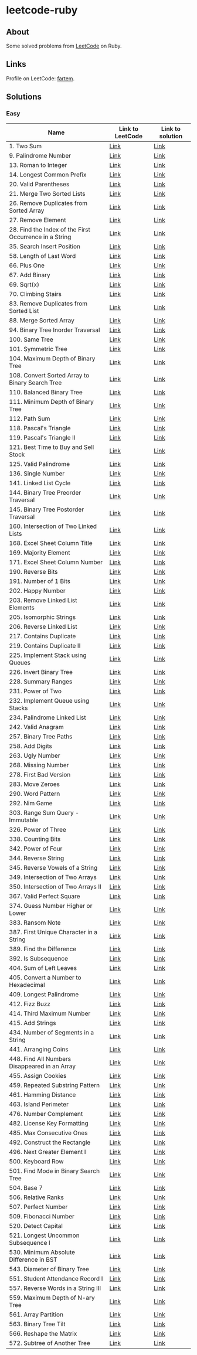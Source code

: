 # leetcode-ruby

## About

Some solved problems from [LeetCode](https://leetcode.com) on Ruby.

## Links

Profile on LeetCode: [fartem](https://leetcode.com/fartem/).

## Solutions

### Easy

| Name                                                   | Link to LeetCode                                                                          | Link to solution                                                            |
|--------------------------------------------------------|-------------------------------------------------------------------------------------------|-----------------------------------------------------------------------------|
| 1. Two Sum                                             | [Link](https://leetcode.com/problems/two-sum/)                                            | [Link](./lib/easy/1_two_sum.rb)                                             |
| 9. Palindrome Number                                   | [Link](https://leetcode.com/problems/palindrome-number/)                                  | [Link](./lib/easy/9_palindrome_number.rb)                                   |
| 13. Roman to Integer                                   | [Link](https://leetcode.com/problems/roman-to-integer/)                                   | [Link](./lib/easy/13_roman_to_integer.rb)                                   |
| 14. Longest Common Prefix                              | [Link](https://leetcode.com/problems/longest-common-prefix/)                              | [Link](./lib/easy/14_longest_common_prefix.rb)                              |
| 20. Valid Parentheses                                  | [Link](https://leetcode.com/problems/valid-parentheses/)                                  | [Link](./lib/easy/20_valid_parentheses.rb)                                  |
| 21. Merge Two Sorted Lists                             | [Link](https://leetcode.com/problems/merge-two-sorted-lists/)                             | [Link](./lib/easy/21_merge_two_sorted_lists.rb)                             |
| 26. Remove Duplicates from Sorted Array                | [Link](https://leetcode.com/problems/remove-duplicates-from-sorted-array/)                | [Link](./lib/easy/26_remove_duplicates_from_sorted_array.rb)                |
| 27. Remove Element                                     | [Link](https://leetcode.com/problems/remove-element/)                                     | [Link](./lib/easy/27_remove_element.rb)                                     |
| 28. Find the Index of the First Occurrence in a String | [Link](https://leetcode.com/problems/find-the-index-of-the-first-occurrence-in-a-string/) | [Link](./lib/easy/28_find_the_index_of_the_first_occurrence_in_a_string.rb) |
| 35. Search Insert Position                             | [Link](https://leetcode.com/problems/search-insert-position/)                             | [Link](./lib/easy/35_search_insert_position.rb)                             |
| 58. Length of Last Word                                | [Link](https://leetcode.com/problems/length-of-last-word/)                                | [Link](./lib/easy/58_length_of_last_word.rb)                                |
| 66. Plus One                                           | [Link](https://leetcode.com/problems/plus-one/)                                           | [Link](./lib/easy/66_plus_one.rb)                                           |
| 67. Add Binary                                         | [Link](https://leetcode.com/problems/add-binary/)                                         | [Link](./lib/easy/67_add_binary.rb)                                         |
| 69. Sqrt(x)                                            | [Link](https://leetcode.com/problems/sqrtx/)                                              | [Link](./lib/easy/69_sqrtx.rb)                                              |
| 70. Climbing Stairs                                    | [Link](https://leetcode.com/problems/climbing-stairs/)                                    | [Link](./lib/easy/70_climbing_stairs.rb)                                    |
| 83. Remove Duplicates from Sorted List                 | [Link](https://leetcode.com/problems/remove-duplicates-from-sorted-list/)                 | [Link](./lib/easy/83_remove_duplicates_from_sorted_list.rb)                 |
| 88. Merge Sorted Array                                 | [Link](https://leetcode.com/problems/merge-sorted-array/)                                 | [Link](./lib/easy/88_merge_sorted_array.rb)                                 |
| 94. Binary Tree Inorder Traversal                      | [Link](https://leetcode.com/problems/binary-tree-inorder-traversal/)                      | [Link](./lib/easy/94_binary_tree_inorder_traversal.rb)                      |
| 100. Same Tree                                         | [Link](https://leetcode.com/problems/same-tree/)                                          | [Link](./lib/easy/100_same_tree.rb)                                         |
| 101. Symmetric Tree                                    | [Link](https://leetcode.com/problems/symmetric-tree/)                                     | [Link](./lib/easy/101_symmetric_tree.rb)                                    |
| 104. Maximum Depth of Binary Tree                      | [Link](https://leetcode.com/problems/maximum-depth-of-binary-tree/)                       | [Link](./lib/easy/104_maximum_depth_of_binary_tree.rb)                      |
| 108. Convert Sorted Array to Binary Search Tree        | [Link](https://leetcode.com/problems/convert-sorted-array-to-binary-search-tree/)         | [Link](./lib/easy/108_convert_sorted_array_to_binary_search_tree.rb)        |
| 110. Balanced Binary Tree                              | [Link](https://leetcode.com/problems/balanced-binary-tree/)                               | [Link](./lib/easy/110_balanced_binary_tree.rb)                              |
| 111. Minimum Depth of Binary Tree                      | [Link](https://leetcode.com/problems/minimum-depth-of-binary-tree/)                       | [Link](./lib/easy/111_minimum_depth_of_binary_tree.rb)                      |
| 112. Path Sum                                          | [Link](https://leetcode.com/problems/path-sum/)                                           | [Link](./lib/easy/112_path_sum.rb)                                          |
| 118. Pascal's Triangle                                 | [Link](https://leetcode.com/problems/pascals-triangle/)                                   | [Link](./lib/easy/118_pascals_triangle.rb)                                  |
| 119. Pascal's Triangle II                              | [Link](https://leetcode.com/problems/pascals-triangle-ii/)                                | [Link](./lib/easy/119_pascals_triangle_ii.rb)                               |
| 121. Best Time to Buy and Sell Stock                   | [Link](https://leetcode.com/problems/best-time-to-buy-and-sell-stock/)                    | [Link](./lib/easy/121_best_time_to_buy_and_sell_stock.rb)                   |
| 125. Valid Palindrome                                  | [Link](https://leetcode.com/problems/valid-palindrome/)                                   | [Link](./lib/easy/125_valid_palindrome.rb)                                  |
| 136. Single Number                                     | [Link](https://leetcode.com/problems/single-number/)                                      | [Link](./lib/easy/136_single_number.rb)                                     |
| 141. Linked List Cycle                                 | [Link](https://leetcode.com/problems/linked-list-cycle/)                                  | [Link](./lib/easy/141_linked_list_cycle.rb)                                 |
| 144. Binary Tree Preorder Traversal                    | [Link](https://leetcode.com/problems/binary-tree-preorder-traversal/)                     | [Link](./lib/easy/144_binary_tree_preorder_traversal.rb)                    |
| 145. Binary Tree Postorder Traversal                   | [Link](https://leetcode.com/problems/binary-tree-postorder-traversal/)                    | [Link](./lib/easy/145_binary_tree_postorder_traversal.rb)                   |
| 160. Intersection of Two Linked Lists                  | [Link](https://leetcode.com/problems/intersection-of-two-linked-lists/)                   | [Link](./lib/easy/160_intersection_of_two_linked_lists.rb)                  |
| 168. Excel Sheet Column Title                          | [Link](https://leetcode.com/problems/excel-sheet-column-title/)                           | [Link](./lib/easy/168_excel_sheet_column_title.rb)                          |
| 169. Majority Element                                  | [Link](https://leetcode.com/problems/majority-element/)                                   | [Link](./lib/easy/169_majority_element.rb)                                  |
| 171. Excel Sheet Column Number                         | [Link](https://leetcode.com/problems/excel-sheet-column-number/)                          | [Link](./lib/easy/171_excel_sheet_column_number.rb)                         |
| 190. Reverse Bits                                      | [Link](https://leetcode.com/problems/reverse-bits/)                                       | [Link](./lib/easy/190_reverse_bits.rb)                                      |
| 191. Number of 1 Bits                                  | [Link](https://leetcode.com/problems/number-of-1-bits/)                                   | [Link](./lib/easy/191_number_of_1_bits.rb)                                  |
| 202. Happy Number                                      | [Link](https://leetcode.com/problems/happy-number/)                                       | [Link](./lib/easy/202_happy_number.rb)                                      |
| 203. Remove Linked List Elements                       | [Link](https://leetcode.com/problems/remove-linked-list-elements/)                        | [Link](./lib/easy/203_remove_linked_list_elements.rb)                       |
| 205. Isomorphic Strings                                | [Link](https://leetcode.com/problems/isomorphic-strings/)                                 | [Link](./lib/easy/205_isomorphic_strings.rb)                                |
| 206. Reverse Linked List                               | [Link](https://leetcode.com/problems/reverse-linked-list/)                                | [Link](./lib/easy/206_reverse_linked_list.rb)                               |
| 217. Contains Duplicate                                | [Link](https://leetcode.com/problems/contains-duplicate/)                                 | [Link](./lib/easy/217_contains_duplicate.rb)                                |
| 219. Contains Duplicate II                             | [Link](https://leetcode.com/problems/contains-duplicate-ii/)                              | [Link](./lib/easy/219_contains_duplicate_ii.rb)                             |
| 225. Implement Stack using Queues                      | [Link](https://leetcode.com/problems/implement-stack-using-queues/)                       | [Link](./lib/easy/225_implement_stack_using_queues.rb)                      |
| 226. Invert Binary Tree                                | [Link](https://leetcode.com/problems/invert-binary-tree/)                                 | [Link](./lib/easy/226_invert_binary_tree.rb)                                |
| 228. Summary Ranges                                    | [Link](https://leetcode.com/problems/summary-ranges/)                                     | [Link](./lib/easy/228_summary_ranges.rb)                                    |
| 231. Power of Two                                      | [Link](https://leetcode.com/problems/power-of-two/)                                       | [Link](./lib/easy/231_power_of_two.rb)                                      |
| 232. Implement Queue using Stacks                      | [Link](https://leetcode.com/problems/implement-queue-using-stacks/)                       | [Link](./lib/easy/232_implement_queue_using_stacks.rb)                      |
| 234. Palindrome Linked List                            | [Link](https://leetcode.com/problems/palindrome-linked-list/)                             | [Link](./lib/easy/234_palindrome_linked_list.rb)                            |
| 242. Valid Anagram                                     | [Link](https://leetcode.com/problems/valid-anagram/)                                      | [Link](./lib/easy/242_valid_anagram.rb)                                     |
| 257. Binary Tree Paths                                 | [Link](https://leetcode.com/problems/binary-tree-paths/)                                  | [Link](./lib/easy/257_binary_tree_paths.rb)                                 |
| 258. Add Digits                                        | [Link](https://leetcode.com/problems/add-digits/)                                         | [Link](./lib/easy/258_add_digits.rb)                                        |
| 263. Ugly Number                                       | [Link](https://leetcode.com/problems/ugly-number/)                                        | [Link](./lib/easy/263_ugly_number.rb)                                       |
| 268. Missing Number                                    | [Link](https://leetcode.com/problems/missing-number/)                                     | [Link](./lib/easy/268_missing_number.rb)                                    |
| 278. First Bad Version                                 | [Link](https://leetcode.com/problems/first-bad-version/)                                  | [Link](./lib/easy/278_first_bad_version.rb)                                 |
| 283. Move Zeroes                                       | [Link](https://leetcode.com/problems/move-zeroes/)                                        | [Link](./lib/easy/283_move_zeroes.rb)                                       |
| 290. Word Pattern                                      | [Link](https://leetcode.com/problems/word-pattern/)                                       | [Link](./lib/easy/290_word_pattern.rb)                                      |
| 292. Nim Game                                          | [Link](https://leetcode.com/problems/nim-game/)                                           | [Link](./lib/easy/292_nim_game.rb)                                          |
| 303. Range Sum Query - Immutable                       | [Link](https://leetcode.com/problems/range-sum-query-immutable/)                          | [Link](./lib/easy/303_range_sum_query_immutable.rb)                         |
| 326. Power of Three                                    | [Link](https://leetcode.com/problems/power-of-three/)                                     | [Link](./lib/easy/326_power_of_three.rb)                                    |
| 338. Counting Bits                                     | [Link](https://leetcode.com/problems/counting-bits/)                                      | [Link](./lib/easy/338_counting_bits.rb)                                     |
| 342. Power of Four                                     | [Link](https://leetcode.com/problems/power-of-four/)                                      | [Link](./lib/easy/342_power_of_four.rb)                                     |
| 344. Reverse String                                    | [Link](https://leetcode.com/problems/reverse-string/)                                     | [Link](./lib/easy/344_reverse_string.rb)                                    |
| 345. Reverse Vowels of a String                        | [Link](https://leetcode.com/problems/reverse-vowels-of-a-string/)                         | [Link](./lib/easy/345_reverse_vowels_of_a_string.rb)                        |
| 349. Intersection of Two Arrays                        | [Link](https://leetcode.com/problems/intersection-of-two-arrays/)                         | [Link](./lib/easy/349_intersection_of_two_arrays.rb)                        |
| 350. Intersection of Two Arrays II                     | [Link](https://leetcode.com/problems/intersection-of-two-arrays-ii/)                      | [Link](./lib/easy/350_intersection_of_two_arrays_ii.rb)                     |
| 367. Valid Perfect Square                              | [Link](https://leetcode.com/problems/valid-perfect-square/)                               | [Link](./lib/easy/367_valid_perfect_square.rb)                              |
| 374. Guess Number Higher or Lower                      | [Link](https://leetcode.com/problems/guess-number-higher-or-lower/)                       | [Link](./lib/easy/374_guess_number_higher_or_lower.rb)                      |
| 383. Ransom Note                                       | [Link](https://leetcode.com/problems/ransom-note/)                                        | [Link](./lib/easy/383_ransom_note.rb)                                       |
| 387. First Unique Character in a String                | [Link](https://leetcode.com/problems/first-unique-character-in-a-string/)                 | [Link](./lib/easy/387_first_unique_character_in_a_string.rb)                |
| 389. Find the Difference                               | [Link](https://leetcode.com/problems/find-the-difference/)                                | [Link](./lib/easy/389_find_the_difference.rb)                               |
| 392. Is Subsequence                                    | [Link](https://leetcode.com/problems/is-subsequence/)                                     | [Link](./lib/easy/392_is_subsequence.rb)                                    |
| 404. Sum of Left Leaves                                | [Link](https://leetcode.com/problems/sum-of-left-leaves/)                                 | [Link](./lib/easy/404_sum_of_left_leaves.rb)                                |
| 405. Convert a Number to Hexadecimal                   | [Link](https://leetcode.com/problems/convert-a-number-to-hexadecimal/)                    | [Link](./lib/easy/405_convert_a_number_to_hexadecimal.rb)                   |
| 409. Longest Palindrome                                | [Link](https://leetcode.com/problems/longest-palindrome/)                                 | [Link](./lib/easy/409_longest_palindrome.rb)                                |
| 412. Fizz Buzz                                         | [Link](https://leetcode.com/problems/fizz-buzz/)                                          | [Link](./lib/easy/412_fizz_buzz.rb)                                         |
| 414. Third Maximum Number                              | [Link](https://leetcode.com/problems/third-maximum-number/)                               | [Link](./lib/easy/414_third_maximum_number.rb)                              |
| 415. Add Strings                                       | [Link](https://leetcode.com/problems/add-strings/)                                        | [Link](./lib/easy/415_add_strings.rb)                                       |
| 434. Number of Segments in a String                    | [Link](https://leetcode.com/problems/number-of-segments-in-a-string/)                     | [Link](./lib/easy/434_number_of_segments_in_a_string.rb)                    |
| 441. Arranging Coins                                   | [Link](https://leetcode.com/problems/arranging-coins/)                                    | [Link](./lib/easy/441_arranging_coins.rb)                                   |
| 448. Find All Numbers Disappeared in an Array          | [Link](https://leetcode.com/problems/find-all-numbers-disappeared-in-an-array/)           | [Link](./lib/easy/448_find_all_numbers_disappeared_in_an_array.rb)          |
| 455. Assign Cookies                                    | [Link](https://leetcode.com/problems/assign-cookies/)                                     | [Link](./lib/easy/455_assign_cookies.rb)                                    |
| 459. Repeated Substring Pattern                        | [Link](https://leetcode.com/problems/repeated-substring-pattern/)                         | [Link](./lib/easy/459_repeated_substring_pattern.rb)                        |
| 461. Hamming Distance                                  | [Link](https://leetcode.com/problems/hamming-distance/)                                   | [Link](./lib/easy/461_hamming_distance.rb)                                  |
| 463. Island Perimeter                                  | [Link](https://leetcode.com/problems/island-perimeter/)                                   | [Link](./lib/easy/463_island_perimeter.rb)                                  |
| 476. Number Complement                                 | [Link](https://leetcode.com/problems/number-complement/)                                  | [Link](./lib/easy/476_number_complement.rb)                                 |
| 482. License Key Formatting                            | [Link](https://leetcode.com/problems/license-key-formatting/)                             | [Link](./lib/easy/482_license_key_formatting.rb)                            |
| 485. Max Consecutive Ones                              | [Link](https://leetcode.com/problems/max-consecutive-ones/)                               | [Link](./lib/easy/485_max_consecutive_ones.rb)                              |
| 492. Construct the Rectangle                           | [Link](https://leetcode.com/problems/construct-the-rectangle/)                            | [Link](./lib/easy/492_construct_the_rectangle.rb)                           |
| 496. Next Greater Element I                            | [Link](https://leetcode.com/problems/next-greater-element-i/)                             | [Link](./lib/easy/496_next_greater_element_i.rb)                            |
| 500. Keyboard Row                                      | [Link](https://leetcode.com/problems/keyboard-row/)                                       | [Link](./lib/easy/500_keyboard_row.rb)                                      |
| 501. Find Mode in Binary Search Tree                   | [Link](https://leetcode.com/problems/find-mode-in-binary-search-tree/)                    | [Link](./lib/easy/501_find_mode_in_binary_search_tree.rb)                   |
| 504. Base 7                                            | [Link](https://leetcode.com/problems/base-7/)                                             | [Link](./lib/easy/504_base_7.rb)                                            |
| 506. Relative Ranks                                    | [Link](https://leetcode.com/problems/relative-ranks/)                                     | [Link](./lib/easy/506_relative_ranks.rb)                                    |
| 507. Perfect Number                                    | [Link](https://leetcode.com/problems/perfect-number/)                                     | [Link](./lib/easy/507_perfect_number.rb)                                    |
| 509. Fibonacci Number                                  | [Link](https://leetcode.com/problems/fibonacci-number/)                                   | [Link](./lib/easy/509_fibonacci_number.rb)                                  |
| 520. Detect Capital                                    | [Link](https://leetcode.com/problems/detect-capital/)                                     | [Link](./lib/easy/520_detect_capital.rb)                                    |
| 521. Longest Uncommon Subsequence I                    | [Link](https://leetcode.com/problems/longest-uncommon-subsequence-i/)                     | [Link](./lib/easy/521_longest_uncommon_subsequence_i.rb)                    |
| 530. Minimum Absolute Difference in BST                | [Link](https://leetcode.com/problems/minimum-absolute-difference-in-bst/)                 | [Link](./lib/easy/530_minimum_absolute_difference_in_bst.rb)                |
| 543. Diameter of Binary Tree                           | [Link](https://leetcode.com/problems/diameter-of-binary-tree/)                            | [Link](./lib/easy/543_diameter_of_binary_tree.rb)                           |
| 551. Student Attendance Record I                       | [Link](https://leetcode.com/problems/student-attendance-record-i/)                        | [Link](./lib/easy/551_student_attendance_record_i.rb)                       |
| 557. Reverse Words in a String III                     | [Link](https://leetcode.com/problems/reverse-words-in-a-string-iii/)                      | [Link](./lib/easy/557_reverse_words_in_a_string_iii.rb)                     |
| 559. Maximum Depth of N-ary Tree                       | [Link](https://leetcode.com/problems/maximum-depth-of-n-ary-tree/)                        | [Link](./lib/easy/559_maximum_depth_of_n_ary_tree.rb)                       |
| 561. Array Partition                                   | [Link](https://leetcode.com/problems/array-partition/)                                    | [Link](./lib/easy/561_array_partition.rb)                                   |
| 563. Binary Tree Tilt                                  | [Link](https://leetcode.com/problems/binary-tree-tilt/)                                   | [Link](./lib/easy/563_binary_tree_tilt.rb)                                  |
| 566. Reshape the Matrix                                | [Link](https://leetcode.com/problems/reshape-the-matrix/)                                 | [Link](./lib/easy/566_reshape_the_matrix.rb)                                |
| 572. Subtree of Another Tree                           | [Link](https://leetcode.com/problems/subtree-of-another-tree/)                            | [Link](./lib/easy/572_subtree_of_another_tree.rb)                           |
